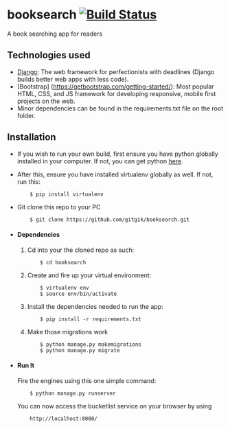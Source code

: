 # booksearch [![Build Status](https://travis-ci.org/gitgik/booksearch.svg?branch=master)](https://travis-ci.org/gitgik/booksearch)
A book searching app for readers

## Technologies used
* [Django](https://www.djangoproject.com/): The web framework for perfectionists with deadlines (Django builds better web apps with less code).
* [Bootstrap] (https://getbootstrap.com/getting-started/): Most popular HTML, CSS, and JS framework for developing responsive, mobile first projects on the web.
* Minor dependencies can be found in the requirements.txt file on the root folder.


## Installation
* If you wish to run your own build, first ensure you have python globally installed in your computer. If not, you can get python [here](https://www.python.org").
* After this, ensure you have installed virtualenv globally as well. If not, run this:
    ```
        $ pip install virtualenv
    ```
* Git clone this repo to your PC
    ```
        $ git clone https://github.com/gitgik/booksearch.git
    ```


* #### Dependencies
    1. Cd into your the cloned repo as such:
        ```
            $ cd booksearch
        ```

    2. Create and fire up your virtual environment:
        ```
            $ virtualenv env
            $ source env/bin/activate
        ```
    3. Install the dependencies needed to run the app:
        ```
            $ pip install -r requirements.txt
        ```
    4. Make those migrations work
        ```
            $ python manage.py makemigrations
            $ python manage.py migrate
        ```

* #### Run It
    Fire the engines using this one simple command:
    ```
        $ python manage.py runserver
    ```
    You can now access the bucketlist service on your browser by using
    ```
        http://localhost:8000/
    ```
